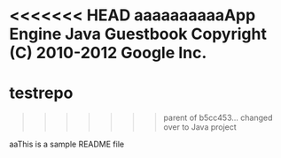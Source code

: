 <<<<<<< HEAD
aaaaaaaaaaApp Engine Java Guestbook
Copyright (C) 2010-2012 Google Inc.
=======
testrepo
========
>>>>>>> parent of b5cc453... changed over to Java project

aaThis is a sample README file
